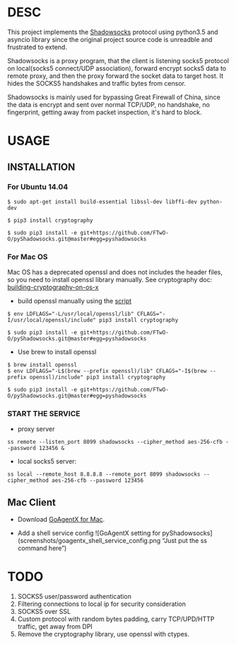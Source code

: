 # DESC

This project implements the [Shadowsocks](https://github.com/shadowsocks/shadowsocks) protocol using python3.5 and asyncio library
 since the original project source code is unreadble and frustrated to extend.

Shadowsocks is a proxy program, that the client is listening socks5 protocol on local(socks5 connect/UDP association), 
forward encrypt socks5 data to remote proxy, and then the proxy forward the socket data to target host. It hides the SOCKS5
 handshakes and traffic bytes from censor.

Shadowsocks is mainly used for bypassing Great Firewall of China, since the data is encrypt and sent over 
normal TCP/UDP, no handshake, no fingerprint, getting away from packet inspection, it's hard to block.

# USAGE

## INSTALLATION
### For Ubuntu 14.04

```
$ sudo apt-get install build-essential libssl-dev libffi-dev python-dev

$ pip3 install cryptography

$ sudo pip3 install -e git+https://github.com/FTwO-O/pyShadowsocks.git@master#egg=pyshadowsocks
```

### For Mac OS
Mac OS has a deprecated openssl and does not includes the header files, so you need to install openssl library manually.
See cryptography doc: [building-cryptography-on-os-x](https://cryptography.io/en/latest/installation/#building-cryptography-on-os-x)

* build openssl manually using the [script](https://github.com/FTwO-O/Build_Mac_Command_Line_Tools/blob/master/openssl.sh) 

```
$ env LDFLAGS="-L/usr/local/openssl/lib" CFLAGS="-I/usr/local/openssl/include" pip3 install cryptography

$ sudo pip3 install -e git+https://github.com/FTwO-O/pyShadowsocks.git@master#egg=pyshadowsocks
```
    
* Use brew to install openssl

```
$ brew install openssl
$ env LDFLAGS="-L$(brew --prefix openssl)/lib" CFLAGS="-I$(brew --prefix openssl)/include" pip3 install cryptography

$ sudo pip3 install -e git+https://github.com/FTwO-O/pyShadowsocks.git@master#egg=pyshadowsocks
```

### START THE SERVICE

* proxy server

```
ss remote --listen_port 8099 shadowsocks --cipher_method aes-256-cfb --password 123456 &
```
    
* local socks5 server:

```
ss local --remote_host 8.8.8.8 --remote_port 8099 shadowsocks --cipher_method aes-256-cfb --password 123456
```
   
## Mac Client
* Download [GoAgentX for Mac](https://goagentx.googlecode.com/files/GoAgentX-v2.2.9.dmg).

* Add a shell service config
![GoAgentX setting for pyShadowsocks](screenshots/goagentx_shell_service_config.png “Just put the ss command here”)

        
# TODO

1. SOCKS5 user/password authentication
2. Filtering connections to local ip for security consideration
3. SOCKS5 over SSL
4. Custom protocol with random bytes padding, carry TCP/UPD/HTTP traffic, get away from DPI
5. Remove the cryptography library, use openssl with ctypes.